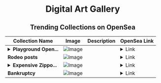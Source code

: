 <div align="center">

# Digital Art Gallery

## Trending Collections on OpenSea

| Collection Name                       | Image                                                                                     | Description                       | OpenSea Link                                                                                          |
|---------------------------------------|-------------------------------------------------------------------------------------------|-----------------------------------|--------------------------------------------------------------------------------------------------------|
| **<details><summary>Playground Open...</summary>Playground Open Ticketing Ecosystem Event 11751</details>** | ![Image](https://i.seadn.io/s/raw/files/ad4b567b5e819f5eb9dc8588aeb6896f.png?w=500&auto=format?w=200&auto=format) |  | <details><summary>Link</summary>[Playground Open Ticketing Ecosystem Event 11751](https://opensea.io/collection/playground-open-ticketing-ecosystem-event-11751)</details> |
| **Rodeo posts** | ![Image](https://i.seadn.io/s/raw/files/e5d61ee74a6c56701f0daf286b4ece89.gif?w=500&auto=format?w=200&auto=format) |  | <details><summary>Link</summary>[Rodeo posts](https://opensea.io/collection/rodeo-posts-1921)</details> |
| **<details><summary>Expensive Zippo...</summary>Expensive Zippo Lighters</details>** | ![Image](https://i.seadn.io/s/raw/files/e8d7e5fc03ae7d81522218c33c297d44.jpg?w=500&auto=format?w=200&auto=format) |  | <details><summary>Link</summary>[Expensive Zippo Lighters](https://opensea.io/collection/expensive-zippo-lighters)</details> |
| **Bankruptcy** | ![Image](https://i.seadn.io/s/raw/files/8f2804cbabe39993d2ebc5da33413fbd.png?w=500&auto=format?w=200&auto=format) |  | <details><summary>Link</summary>[Bankruptcy](https://opensea.io/collection/bankruptcy-39)</details> |

</div>